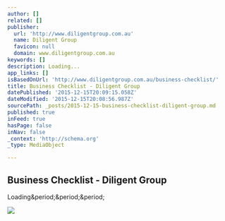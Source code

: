 ```yaml
---
author: []
related: []
publisher:
  url: 'http://www.diligentgroup.com.au'
  name: Diligent Group
  favicon: null
  domain: www.diligentgroup.com.au
keywords: []
description: Loading...
app_links: []
isBasedOnUrl: 'http://www.diligentgroup.com.au/business-checklist/'
title: Business Checklist - Diligent Group
datePublished: '2015-12-15T20:09:15.058Z'
dateModified: '2015-12-15T20:08:56.987Z'
sourcePath: _posts/2015-12-15-business-checklist-diligent-group.md
published: true
inFeed: true
hasPage: false
inNav: false
_context: 'http://schema.org'
_type: MediaObject

---
```

<article style=""><h1>Business Checklist - Diligent Group</h1><p>Loading&amp;period;&amp;period;&amp;period;</p><img src="http://www.diligentgroup.com.au/wp-content/uploads/2015/03/cropped-logo-4847.png" /></article>